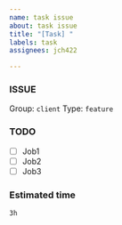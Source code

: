 ```yaml
---
name: task issue
about: task issue
title: "[Task] "
labels: task
assignees: jch422

---
```


### ISSUE
Group: `client`
Type: `feature`

### TODO
- [ ] Job1
- [ ] Job2
- [ ] Job3

### Estimated time
`3h`
